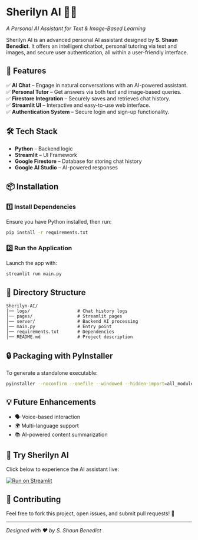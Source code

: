 # **Sherilyn AI** 🤖✨  
*A Personal AI Assistant for Text & Image-Based Learning*  

Sherilyn AI is an advanced personal AI assistant designed by **S. Shaun Benedict**. It offers an intelligent chatbot, personal tutoring via text and images, and secure user authentication, all within a user-friendly interface.  

## **🚀 Features**  
✅ **AI Chat** – Engage in natural conversations with an AI-powered assistant.  
✅ **Personal Tutor** – Get answers via both text and image-based queries.  
✅ **Firestore Integration** – Securely saves and retrieves chat history.  
✅ **Streamlit UI** – Interactive and easy-to-use web interface.  
✅ **Authentication System** – Secure login and sign-up functionality.  

## **🛠️ Tech Stack**  
- **Python** – Backend logic  
- **Streamlit** – UI Framework  
- **Google Firestore** – Database for storing chat history  
- **Google AI Studio** – AI-powered responses  

## **📦 Installation**  

### **1️⃣ Install Dependencies**  
Ensure you have Python installed, then run:  
```bash
pip install -r requirements.txt
```

### **2️⃣ Run the Application**  
Launch the app with:  
```bash
streamlit run main.py
```

## **📂 Directory Structure**  
```
Sherilyn-AI/
│── logs/                  # Chat history logs  
│── pages/                 # Streamlit pages  
│── server/                # Backend AI processing  
│── main.py                # Entry point  
│── requirements.txt       # Dependencies  
│── README.md              # Project description  
```

## **🔒 Packaging with PyInstaller**  
To generate a standalone executable:  
```bash
pyinstaller --noconfirm --onefile --windowed --hidden-import=all_modules main.py
```

## **💡 Future Enhancements**  
- 🗣️ Voice-based interaction  
- 🌍 Multi-language support  
- 📚 AI-powered content summarization  

## 🚀 Try Sherilyn AI  
Click below to experience the AI assistant live:  

[![Run on Streamlit](https://static.streamlit.io/badges/streamlit_badge_black_white.svg)](https://sherilyn3.streamlit.app/)



## **🤝 Contributing**  
Feel free to fork this project, open issues, and submit pull requests! 🚀  

---
*Designed with ❤️ by S. Shaun Benedict*
